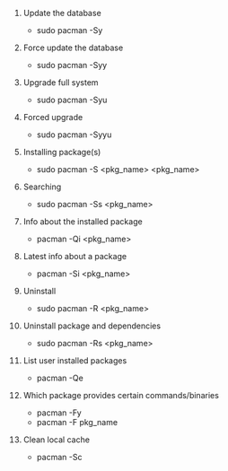 1. Update the database
	- sudo pacman -Sy

2. Force update the database
	- sudo pacman -Syy

3. Upgrade full system 
	- sudo pacman -Syu

4. Forced upgrade 
	- sudo pacman -Syyu

5. Installing package(s)
	- sudo pacman -S <pkg_name> <pkg_name> <etc>

6. Searching
	- sudo pacman -Ss <pkg_name>

7. Info about the installed package
	- pacman -Qi <pkg_name>

8. Latest info about a package
	- pacman -Si <pkg_name>

9. Uninstall
	- sudo pacman -R <pkg_name>

10. Uninstall package and dependencies 
	- sudo pacman -Rs <pkg_name> 

11. List user installed packages
	- pacman -Qe

12. Which package provides certain commands/binaries 
	- pacman -Fy
	- pacman -F pkg_name

13. Clean local cache
	- pacman -Sc
